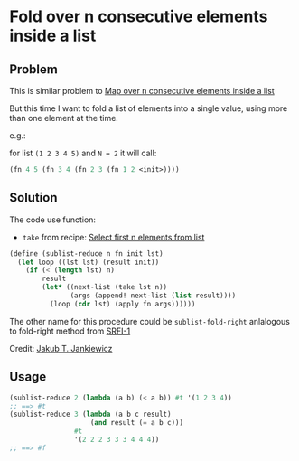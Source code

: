 # Fold over n consecutive elements inside a list

## Problem

This is similar problem to [Map over n consecutive elements inside a list](/map-over-sequance-of-elements-inside-list/)

But this time I want to fold a list of elements into a single value, using more than one element at the time.

e.g.:

for list `(1 2 3 4 5)` and `N = 2` it will call:

```scheme
(fn 4 5 (fn 3 4 (fn 2 3 (fn 1 2 <init>))))
```

## Solution

The code use function:
* `take` from recipe: [Select first n elements from list](/select-first-n-elements-from-list/)

```scheme
(define (sublist-reduce n fn init lst)
  (let loop ((lst lst) (result init))
    (if (< (length lst) n)
        result
        (let* ((next-list (take lst n))
               (args (append! next-list (list result))))
          (loop (cdr lst) (apply fn args))))))
```

The other name for this procedure could be `sublist-fold-right` anlalogous to fold-right method from
[SRFI-1]()

Credit: [Jakub T. Jankiewicz](https://jcubic.pl/me)

## Usage

```scheme
(sublist-reduce 2 (lambda (a b) (< a b)) #t '(1 2 3 4))
;; ==> #t
(sublist-reduce 3 (lambda (a b c result)
                    (and result (= a b c)))
                #t
                '(2 2 2 3 3 3 4 4 4))
;; ==> #f
```
